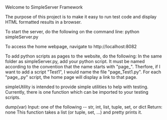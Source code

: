 Welcome to SimpleServer Framework

The purpose of this project is to make it easy to run test code and display HTML formatted results in a browser.

To start the server, do the following on the command line:
python simpleServer.py

To access the home webpage, navigate to http://localhost:8082

To add python scripts as pages to the website, do the following:
In the same folder as simpleServer.py, add your python script. It must be named according to the convention that the name starts with "page_". Therfore, if I want to add a script "Test1", I would name the file "page_Test1.py". For each "page_<name>.py" script, the home page will display a link to that page.


simpleUtility is intended to provide simple utilities to help with testing. Currently, there is one function which can be imported to your testing scripts.

dump(var)
Input: one of the following -- str, int, list, tuple, set, or dict
Return: none
This function takes a list (or tuple, set, ...) and pretty prints it.